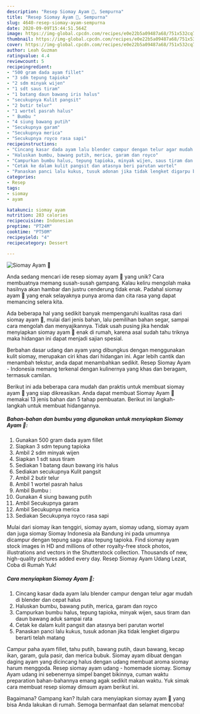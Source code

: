```yaml
---
description: "Resep Siomay Ayam 🤤, Sempurna"
title: "Resep Siomay Ayam 🤤, Sempurna"
slug: 4640-resep-siomay-ayam-sempurna
date: 2020-09-09T15:44:51.564Z
image: https://img-global.cpcdn.com/recipes/e0e22b5a09487a68/751x532cq70/siomay-ayam-🤤-foto-resep-utama.jpg
thumbnail: https://img-global.cpcdn.com/recipes/e0e22b5a09487a68/751x532cq70/siomay-ayam-🤤-foto-resep-utama.jpg
cover: https://img-global.cpcdn.com/recipes/e0e22b5a09487a68/751x532cq70/siomay-ayam-🤤-foto-resep-utama.jpg
author: Leah Guzman
ratingvalue: 4.4
reviewcount: 5
recipeingredient:
- "500 gram dada ayam fillet"
- "3 sdm tepung tapioka"
- "2 sdm minyak wijen"
- "1 sdt saus tiram"
- "1 batang daun bawang iris halus"
- "secukupnya Kulit pangsit"
- "2 butir telur"
- "1 wortel pasrah halus"
- " Bumbu "
- "4 siung bawang putih"
- "Secukupnya garam"
- "Secukupnya merica"
- "Secukupnya royco rasa sapi"
recipeinstructions:
- "Cincang kasar dada ayam lalu blender campur dengan telur agar mudah di blender dan cepat halus"
- "Haluskan bumbu, bawang putih, merica, garam dan royco"
- "Campurkan bumbu halus, tepung tapioka, minyak wijen, saus tiram dan daun bawang aduk sampai rata"
- "Cetak ke dalam kulit pangsit dan atasnya beri parutan wortel"
- "Panaskan panci lalu kukus, tusuk adonan jika tidak lengket digarpu berarti telah matang"
categories:
- Resep
tags:
- siomay
- ayam

katakunci: siomay ayam 
nutrition: 283 calories
recipecuisine: Indonesian
preptime: "PT24M"
cooktime: "PT50M"
recipeyield: "4"
recipecategory: Dessert

---
```



![Siomay Ayam 🤤](https://img-global.cpcdn.com/recipes/e0e22b5a09487a68/751x532cq70/siomay-ayam-🤤-foto-resep-utama.jpg)

Anda sedang mencari ide resep siomay ayam 🤤 yang unik? Cara membuatnya memang susah-susah gampang. Kalau keliru mengolah maka hasilnya akan hambar dan justru cenderung tidak enak. Padahal siomay ayam 🤤 yang enak selayaknya punya aroma dan cita rasa yang dapat memancing selera kita.

Ada beberapa hal yang sedikit banyak mempengaruhi kualitas rasa dari siomay ayam 🤤, mulai dari jenis bahan, lalu pemilihan bahan segar, sampai cara mengolah dan menyajikannya. Tidak usah pusing jika hendak menyiapkan siomay ayam 🤤 enak di rumah, karena asal sudah tahu triknya maka hidangan ini dapat menjadi sajian spesial.

Berbahan dasar udang dan ayam yang dibungkus dengan menggunakan kulit siomay, merupakan ciri khas dari hidangan ini. Agar lebih cantik dan menambah tekstur, anda dapat menambahkan sedikit. Resep Siomay Ayam - Indonesia memang terkenal dengan kulinernya yang khas dan beragam, termasuk camilan.


Berikut ini ada beberapa cara mudah dan praktis untuk membuat siomay ayam 🤤 yang siap dikreasikan. Anda dapat membuat Siomay Ayam 🤤 memakai 13 jenis bahan dan 5 tahap pembuatan. Berikut ini langkah-langkah untuk membuat hidangannya.

<!--inarticleads1-->

##### Bahan-bahan dan bumbu yang digunakan untuk menyiapkan Siomay Ayam 🤤:

1. Gunakan 500 gram dada ayam fillet
1. Siapkan 3 sdm tepung tapioka
1. Ambil 2 sdm minyak wijen
1. Siapkan 1 sdt saus tiram
1. Sediakan 1 batang daun bawang iris halus
1. Sediakan secukupnya Kulit pangsit
1. Ambil 2 butir telur
1. Ambil 1 wortel pasrah halus
1. Ambil  Bumbu :
1. Gunakan 4 siung bawang putih
1. Ambil Secukupnya garam
1. Ambil Secukupnya merica
1. Sediakan Secukupnya royco rasa sapi


Mulai dari siomay ikan tenggiri, siomay ayam, siomay udang, siomay ayam dan juga siomay Siomay Indonesia ala Bandung ini pada umumnya dicampur dengan tepung sagu atau tepung tapioka. Find siomay ayam stock images in HD and millions of other royalty-free stock photos, illustrations and vectors in the Shutterstock collection. Thousands of new, high-quality pictures added every day. Resep Siomay Ayam Udang Lezat, Coba di Rumah Yuk! 

<!--inarticleads2-->

##### Cara menyiapkan Siomay Ayam 🤤:

1. Cincang kasar dada ayam lalu blender campur dengan telur agar mudah di blender dan cepat halus
1. Haluskan bumbu, bawang putih, merica, garam dan royco
1. Campurkan bumbu halus, tepung tapioka, minyak wijen, saus tiram dan daun bawang aduk sampai rata
1. Cetak ke dalam kulit pangsit dan atasnya beri parutan wortel
1. Panaskan panci lalu kukus, tusuk adonan jika tidak lengket digarpu berarti telah matang


Campur paha ayam fillet, tahu putih, bawang putih, daun bawang, kecap ikan, garam, gula pasir, dan merica bubuk. Siomay ayam dibuat dengan daging ayam yang dicincang halus dengan udang membuat aroma siomay harum menggoda. Resep siomay ayam udang - homemade siomay. Siomay Ayam udang ini sebenernya simpel banget bikinnya, cuman waktu preparation bahan-bahannya emang agak sedikit makan waktu. Yuk simak cara membuat resep siomay dimsum ayam berikut ini. 

Bagaimana? Gampang kan? Itulah cara menyiapkan siomay ayam 🤤 yang bisa Anda lakukan di rumah. Semoga bermanfaat dan selamat mencoba!
